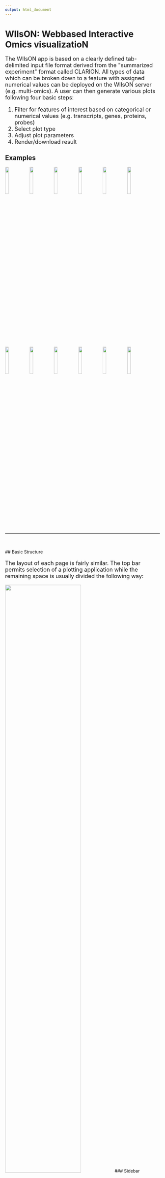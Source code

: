 ```yaml
---
output: html_document
---
```

<head>
 <style>
 img.example {
 width: 15%;
 height: 15%;
 }
 img.plot {
 width: 30%;
 height: 30%;
 float: left;
 margin-right: 20px;
 }
 .font {
 font-size: large;
 display: table;
 }
 p.plot {
 display: table;
 }
 hr {
 margin-top: 20px;
 margin-bottom: 50px;
 border-top: 2px solid;
 border-top-color: #CECECE;
 }
 </style>
</head>

# WIlsON: Webbased Interactive Omics visualizatioN

<p class="font">
 The WIlsON app is based on a clearly defined tab-delimited input file format derived from the "summarized experiment" format called CLARION. All types of data which can be broken down to a feature with assigned numerical values can be deployed on the WIlsON server (e.g. multi-omics). A user can then generate various plots following four basic steps:</br>
 
 <ol class="font">
 <li>Filter for features of interest based on categorical or numerical values (e.g. transcripts, genes, proteins, probes)</li>
 <li>Select plot type</li>
 <li>Adjust plot parameters</li>
 <li>Render/download result</li>
 </ol>
</p>

## <a name="examples"></a> Examples

<img src="example_boxplot.png" class="example" />
<img src="example_barplot.png" class="example"/>
<img src="example_violinplot.png" class="example"/>
<img src="example_lineplot.png" class="example"/>
<img src="example_pca2.png" class="example"/>
<img src="example_global_corr_heatmap1.png" class="example"/>
<img src="example_global_corr_heatmap2.png" class="example"/>
<img src="example_scatterplot1.png" class="example"/>
<img src="example_scatterplot8.png" class="example"/>
<img src="example_scatterplot9.png" class="example"/>
<img src="example_heatmap4.png" class="example"/>
<img src="example_heatmap2.png" class="example"/>

<hr>
## <a name="basic_structure"></a> Basic Structure

<p class="font">
 The layout of each page is fairly similar. The top bar permits selection of a plotting application while the remaining space is usually divided the following way:
</p>

<img src="layout.png" style="width: 70%; height: 70%"/>
### Sidebar
<p class="font">
 It shows the currently selected features and also sometimes global parameters depending on the plot/filter.
</p>
### Options
<p class="font">
 These tabs provide access to different subsections: different plots, plot variants, filters or data tables. Tables contain the specific subset of data used for the plot.
</p>
### Plot area / result
<p class="font">
 This part of the page will show the result of the current computation: either a plot or the data as a table.
</p>
### Interface
<p class="font">
 The bottom interface contains most of the parameters defining the plot.
</p>

<hr>
## <a name="feature_selection"></a> Feature Selection

<p class="font">
 As mentioned above to start using WIlsON the first step should be almost always to select the tab "Feature Selection" at the top of the page. This will allow to select a subset of data to be used for plotting (otherwise all features of the dataset will be plotted).
 </br>
 The table at the top of the "Feature Selection" page shows the currently selected features. Several tabs will be located below that permit the filtering based on annotation or numerical data available per feature.</br>
 With a click on "highlight" it is possible to create a second subset of features. The highlighted data will be used in certain plots which support highlighting (e.g. scatterplot) to either add a fixed color or exclusively display this subset of features.</br>
 After everything is filtered, please proceed to the plots which are also selected via the tabs on top.
</p>

### Table
<img src="feature_selector_table.png"/>

<p class="font">
 This is an example on how the data will be displayed after filtering. With this table you are able to browse trough the currently selected dataset. Also you may have noticed that some of the cells are truncated ('...'): to see these data just hover over the specific cell.
</p>

### Filter
<p class="font">
 Based on the columns content being textual or numeric, WIlsON's featureSelector will provide a different filter module enabling an efficient way to select data. 
</p>

#### Textual (Annotation)
<img src="feature_selector_annotation_field.png"/>
<p class="font">
 Annotations can be filtered by clicking a dropdown menu containing all available items. Furthermore these items can be filtered by entering a search text. Use 'Backspace' to deselect unwanted selections.
</p>

#### Numeric (Value)
<img src="feature_selector_range_slider.png"/>
<p class="font">
 This filter permits to select a range of numeric values. To do so choose one of the options 'inner' or 'outer': this will either select the range between the points (inner) or outside of the points (outer), which is also displayed trough the slider coloring. The range is picked by dragging the points which can also be moved together by clicking between them. As the step size can be rather large compared to the distributed data, the selectable values on the slider can be changed. This is done by effectively changing the minimum and maximum value which causes the slider to recalculate its range and step size. This is accomplished by changing the values for the number fields located lefft and right of the slider.
</p>

### Additional options (coming soon)
<p class="font">
 After the data is filtered, the remaining subset of features is diplayed on top of the page (see table above). This pool can further be filtered by a keyword search field on the top right of the table. Additionally the table can be reordered with a click on one of the column names which will be done after searching.
</p>

<img src="feature_selector_row_selector.png"/></br>
<p class="font">
 Finally specific rows can be selected via this slider which is working like the numeric slider above. And to specifiy even further they also can be selected/ deselected by clicking on the specific row.
</p>

<hr>
## <a name="plots"></a> Plots

### Gene View
<p class="font plot">
<img src="lineplot.png" class="plot"/>
 The Gene Viewer consists of multiple plot types including line-, box-, violin- & barplots. You can use it to view and compare individual genes or conditions.
</p>

### Data Reduction
#### PCA (Principal Component Analysis)
<p class="font plot">
 <img src="example_pca2.png" class="plot"/>
 A PCA is used to get an overview of the variation of the data based on the selected features. By default the two dimensions with the most variation are selected, which will result in a two-dimensional scatterplot showing groups of similar samples.
</p>

#### Global Correlation Heatmap
<p class="font plot">
 <img src="global_corr_heatmap.png" class="plot"/>
 Similar to the PCA, this plot will show the global clustering of samples or conditions based on the selected features. A distance matrix is created using one of various options (e.g. euclidean, pearson, spearman, etc.) and clustered using a heatmap.
</p>

### Scatterplot
<p class="font plot">
 <img src="scatterplot.png" class="plot"/>
 This plot can be used to display the dependence of two (X/Y axes) or three (color) attributes. Also a density estimation (kernel smoothing) and a reference line can be enabled. The axes to be displayed can be freely chosen among the numeric columns to e.g. create Volcano, MA, or other kinds of scatter plots, if the respective data was supplied. Furthermore a subset of data can be used to highlight specific points in the set.
</p>

### Heatmap
<p class="font plot">
 <img src="heatmap.png" class="plot"/>
 Various parameters permit the creation of highly customized heatmaps of the selected features. Among these are different kinds of clusterings, transformations (log2, log10, rlog, zscore), and color schemes.
</p>

<hr>
## <a name="interactivity"></a> Interactivity
<p class="font">
Thanks to the plotly package several of the plots are interactive. These plots yield two major advantages zooming and supplementary information.
To be able to zoom use the UI on the top right of the plot. It will only appear if the mouse hovers over the plot.
The UI grants the ability to:
</p>

<ul class="font">
  <li>download currently selected viewport</li>
  <li>zoom/ pan plot (either via UI or directly in plot)</li>
  <li>select subset (currently not implemented)</li>
  <li>compare datapoints (currently not implemented)</li>
</ul>

<p class="font">
Furthermore on hover a hovertext will appear which contains information to the specific point.</br>
</br>
<b>Note: Interactive plots are really great. But as great as they are sometimes they just can't get it right. In such cases please resort to their none interactive counterparts.</b>
</p>
<img src="plotly_ui.png" width="50%" height="50%"/>

<hr>
## <a name="help"></a> Help

<p class="font">
 <ul class="font">
 <li>Click on <img src="guide_button.png"/> for a step by step guide on how to use the current page.</li>
 <li>For more information search for <img src="help_button.png"/>.</li>
 </ul>
</p>

<hr>
## <a name="use_cases"></a> Use Cases

### Case 1
<p class="font">
<b>Create a heatmap of significantly differentially expressed protein coding genes involved in BMP signaling pathway</b></br>
</br>
 To create a plot like this data is needed which internally is forwarded to the plot. On default the whole dataset will be used. Which means that if we don't filter, go to the heatmap and select in this case all the samples we will get a warning message:
</p>
<img src="case1_1_no_filter.png" width="70%" height="70%"/>

<p class="font">
 So back to the Feature Selection where a reasonable subset can be created.</br>
 For this instance we want to filter for significantly differentially expressed genes. To do so we need to filter for contrasts therefore we expand the contrasts box.
</p>
<img src="case1_2_contrast1.png" width="70%" height="70%"/>

<p class="font">
 Now as the filter elements are shown it is possible to filter for a log2 fold change less than -1 and greater than 1. And also for a p-adjusted value smaller than 0.01 but as it is difficult to select such a small value on this slider we rearrange it's intervall by setting the maximum value 0.02 which essentially causes the slider to zoom.
</p>
<img src="case1_2_contrast2.png" width="70%" height="70%"/>

<p class="font">
 Moreover only protein coding genes which are involved in the BMP signaling pathway should be filtered. Which are selected after expanding the feature box.
</p>
<img src="case1_2_feature.png" width="70%" height="70%"/>

<p class="font">
 Last but not least the now selected filter must be applied to create a subset. This is done by clicking on the select button which should lead to a table like this.
</p>
<img src="case1_3_table.png" width="70%" height="70%"/>

<p class="font">
 Now with a meaningful subset we return to the heatmap (here not interactive). If the samples aren't selected from our previous attempt we select them and click on the plot button.
</p>
<img src="case1_4_plot1.png"/>

<p class="font">
 This already rather nice looking plot can be improved by applying a row-wise zscore transformation. Which will compensate a high range on the data so differences can be seen a lot easier.
</p>
<img src="case1_4_plot2.png"/>

<p class="font">
 The last touch for this heatmap should be to use a more fitting color scheme. With the z-score transformation the plots data is now diverging. This can be selected via 'data distribution' thus enabling diverging color schemes below. In this example the scheme 'spectral' was selected. Also for clarification a label can be set for the legend as we used the z-score transformation it will be 'z score' for this plot.
</p>
<img src="case1_4_ui.png" width="70%" height="70%" style="margin-bottom:20px"/>
<img src="case1_4_plot3.png"/>
